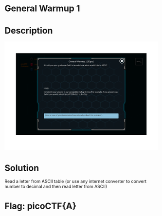 General Warmup 1
=

Description
=====

![alt text](https://github.com/JakubK64/CTF-writeups/blob/master/picoCTF/General_Warmup_1/Task.png)

Solution
==

Read a letter from ASCII table (or use any internet converter to convert number to decimal and then read letter from ASCII)

Flag: picoCTF{A}
======
